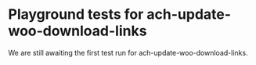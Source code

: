 # Playground tests for ach-update-woo-download-links
We are still awaiting the first test run for ach-update-woo-download-links.
